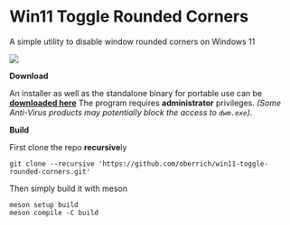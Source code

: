 # Win11 Toggle Rounded Corners
A simple utility to disable window rounded corners on Windows 11

<img src="https://i.imgur.com/5HIQf7n.png">  

**Download**

An installer as well as the standalone binary for portable use can be [**downloaded here**](https://github.com/oberrich/win11-toggle-rounded-corners/releases)
The program requires **administrator** privileges. *(Some Anti-Virus products may potentially block the access to `dwm.exe`)*. 

**Build**

First clone the repo **recursive**ly
```
git clone --recursive 'https://github.com/oberrich/win11-toggle-rounded-corners.git'
```

Then simply build it with meson
```
meson setup build
meson compile -C build
```

